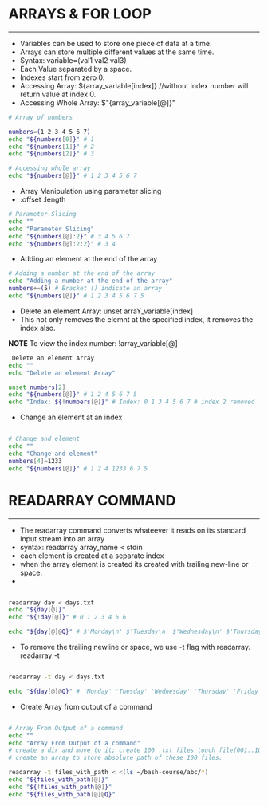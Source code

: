 # ARRAYS & FOR LOOP
----

- Variables can be used to store one piece of data at a time.
- Arrays can store multiple different values at the same time.
- Syntax: variable=(val1 val2 val3)
- Each Value separated by a space.
- Indexes start from zero 0.
- Accessing Array: ${array_variable[index]} //without index number will return value at index 0.
- Accessing Whole Array: $"{array_variable[@]}"

```bash
# Array of numbers

numbers=(1 2 3 4 5 6 7)
echo "${numbers[0]}" # 1
echo "${numbers[1]}" # 2
echo "${numbers[2]}" # 3

# Accessing whole array
echo "${numbers[@]}" # 1 2 3 4 5 6 7
```

- Array Manipulation using parameter slicing
- :offset :length

```bash
# Parameter Slicing
echo ""
echo "Parameter Slicing"
echo "${numbers[@]:2}" # 3 4 5 6 7
echo "${numbers[@]:2:2}" # 3 4
```

- Adding an element at the end of the array

```bash
# Adding a number at the end of the array
echo "Adding a number at the end of the array"
numbers+=(5) # Bracket () indicate an array
echo "${numbers[@]}" # 1 2 3 4 5 6 7 5
```

- Delete an element Array: unset arraY_variable[index]
- This not only removes the elemnt at the specified index, it removes the index also.

**NOTE** To view the index number: !array_variable[@]

```bash
 Delete an element Array
echo ""
echo "Delete an element Array"

unset numbers[2]
echo "${numbers[@]}" # 1 2 4 5 6 7 5
echo "Index: ${!numbers[@]}" # Index: 0 1 3 4 5 6 7 # index 2 removed

```

- Change an element at an index
  
```bash

# Change and element 
echo ""
echo "Change and element"
numbers[4]=1233
echo "${numbers[@]}" # 1 2 4 1233 6 7 5


```

# READARRAY COMMAND
----

- The readarray command converts whateever it reads on its standard input stream into an array
- syntax: readarray array_name < stdin
- each element is created at a separate index
- when the array element is created its created with trailing new-line or space.
-  
```bash

readarray day < days.txt
echo "${day[@]}"
echo "${!day[@]}" # 0 1 2 3 4 5 6

echo "${day[@]@Q}" # $'Monday\n' $'Tuesday\n' $'Wednesday\n' $'Thursday\n' $'Friday\n' $'Saturday\n' $'Thursday\n'
```
- To remove the trailing newline or space, we use -t flag with readarray. readarray -t

```bash

readarray -t day < days.txt

echo "${day[@]@Q}" # 'Monday' 'Tuesday' 'Wednesday' 'Thursday' 'Friday' 'Saturday' 'Thursday'

```

- Create Array from output of a command

```bash

# Array From Output of a command
echo ""
echo "Array From Output of a command"
# create a dir and move to it; create 100 .txt files touch file{001..100}.txt
# create an array to store absolute path of these 100 files.

readarray -t files_with_path < <(ls ~/bash-course/abc/*)
echo "${files_with_path[@]}"
echo "${!files_with_path[@]}"
echo "${files_with_path[@]@Q}"

```
